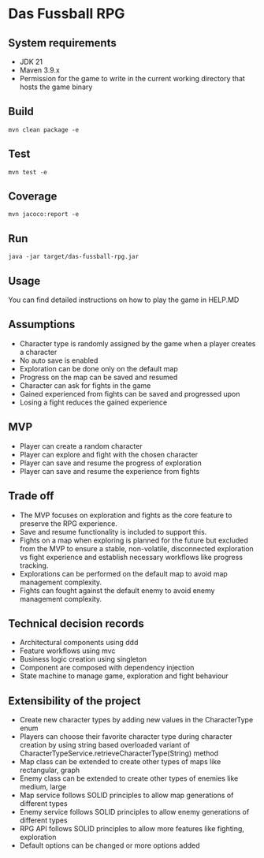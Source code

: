 # Das Fussball RPG

## System requirements
* JDK 21
* Maven 3.9.x
* Permission for the game to write in the current working directory that hosts the game binary

## Build
```
mvn clean package -e
```

## Test
```
mvn test -e
```

## Coverage
```
mvn jacoco:report -e
```

## Run
```
java -jar target/das-fussball-rpg.jar
```

## Usage
You can find detailed instructions on how to play the game in HELP.MD 

## Assumptions
* Character type is randomly assigned by the game when a player creates a character
* No auto save is enabled
* Exploration can be done only on the default map
* Progress on the map can be saved and resumed
* Character can ask for fights in the game
* Gained experienced from fights can be saved and progressed upon
* Losing a fight reduces the gained experience

## MVP
* Player can create a random character
* Player can explore and fight with the chosen character
* Player can save and resume the progress of exploration
* Player can save and resume the experience from fights

## Trade off
* The MVP focuses on exploration and fights as the core feature to preserve the RPG experience. 
* Save and resume functionality is included to support this.
* Fights on a map when exploring is planned for the future but excluded from the MVP to ensure a stable, non-volatile, disconnected 
exploration vs fight experience and establish necessary workflows like progress tracking.
* Explorations can be performed on the default map to avoid map management complexity.
* Fights can fought against the default enemy to avoid enemy management complexity.


## Technical decision records
* Architectural components using ddd
* Feature workflows using mvc
* Business logic creation using singleton
* Component are composed with dependency injection
* State machine to manage game, exploration and fight behaviour

## Extensibility of the project
* Create new character types by adding new values in the CharacterType enum
* Players can choose their favorite character type during character creation by using string based overloaded variant of CharacterTypeService.retrieveCharacterType(String) method
* Map class can be extended to create other types of maps like rectangular, graph
* Enemy class can be extended to create other types of enemies like medium, large
* Map service follows SOLID principles to allow map generations of different types
* Enemy service follows SOLID principles to allow enemy generations of different types
* RPG API follows SOLID principles to allow more features like fighting, exploration
* Default options can be changed or more options added
